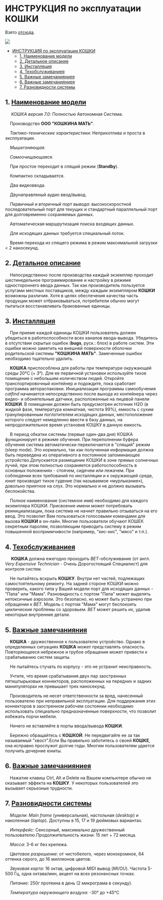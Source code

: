 # ИНСТРУКЦИЯ по эксплуатации КОШКИ

<!-- Шуточная инструкция по эксплуатации кошки -->

Взято [отсюда](https://dzen.ru/a/Yrc1p7aysDsPDQM6?ysclid=m1j1qly3m315444419).

![](https://avatars.mds.yandex.net/i?id=3583d00a0f560f29e1af2deb6f17e343a84bef6c-5395231-images-thumbs&n=13)

- [ИНСТРУКЦИЯ по эксплуатации КОШКИ](#инструкция-по-эксплуатации-кошки)
  - [1. Наименование модели](#1-наименование-модели)
  - [2. Детальное описание](#2-детальное-описание)
  - [3. Инсталляция](#3-инсталляция)
  - [4.  Техобслуживаниея](#4--техобслуживаниея)
  - [5.  Важные замечанияниея](#5--важные-замечанияниея)
  - [6.  Важные замечанияниея](#6--важные-замечанияниея)
  - [7. Разновидности системы](#7-разновидности-системы)

## 1. [Наименование модели](#)

&nbsp;&nbsp;&nbsp;&nbsp; *КОШКА версия 7.0*: Полностью Автономная Система.

&nbsp;&nbsp;&nbsp;&nbsp;Производство **ООО "КОШКИНА МАТЬ"**.

&nbsp;&nbsp;&nbsp;&nbsp;*Тактико-технические характеристики*: Неприхотлива и проста в эксплуатации.

&nbsp;&nbsp;&nbsp;&nbsp;*Мышегоняющая.*

&nbsp;&nbsp;&nbsp;&nbsp;*Самоочищающаяся.*

&nbsp;&nbsp;&nbsp;&nbsp;При простое переходит в спящий режим (**Standby**).

&nbsp;&nbsp;&nbsp;&nbsp;Компактно складывается.

&nbsp;&nbsp;&nbsp;&nbsp;Два видеоввода.

&nbsp;&nbsp;&nbsp;&nbsp;Двунаправленый аудио ввод/вывод.

&nbsp;&nbsp;&nbsp;&nbsp;*Первичный и вторичный порт вывода*: высокоскоростной последовательный порт для текущих и стандартный параллельный порт для долговременно сохраняемых данных.

&nbsp;&nbsp;&nbsp;&nbsp;Автоматическая маршрутизация поиска входящих данных.

&nbsp;&nbsp;&nbsp;&nbsp;Для исходящих данных требуется специальный лоток.

&nbsp;&nbsp;&nbsp;&nbsp;Время перехода из спящего режима в режим максимальной загрузки < 2 наносекунд.

## 2. [Детальное описание](#)

&nbsp;&nbsp;&nbsp;&nbsp;Непосредственно после производства каждый экземпляр проходит шестинедельное программирование и настройку в режиме одностороннего ввода данных. Так как производитель пользуется услугами местных поставщиков, между каждым экземпляром **КОШКИ** возможны различия. Хотя в целях обеспечения качества часть продукции может отбраковываться, потребители обычно могут пытаться восстанавливать бракованные единицы.

## 3. [Инсталляция](#)

&nbsp;&nbsp;&nbsp;&nbsp;При приеме каждой единицы КОШКИ пользователь должен убедиться в работоспособности всех каналов ввода-вывода. Убедитесь в отсутствии скрытых ошибок (**bugs**, руск.: блох) в работе систем. Эти ошибки можно заметить на внешней поверхности оболочки родительской системы **"КОШКИНА МАТЬ"**. Замеченные ошибки необходимо тщательно удалить.

&nbsp;&nbsp;&nbsp;&nbsp;**КОШКА** приспособлена для работы при температуре окружающей среды 20°C (+ 3°). Для ее первичной установки используйте тихое помещение с небольшим количеством людей. Откройте транспортировочный контейнер и подождите, пока сработает программа автораспаковки. Инициализация программы самообучения *catfind* начинается непосредственно после выхода из контейнера через видео- и обонятельные датчики, расположенные на лицевой панели **КОШКИ**. В помещении должен быть предусмотрен источник H2O (в жидкой фазе, температура комнатная, чистота 99%), емкость с сухим гранулированным поглотителем исходящих данных, местоположение которого следует немедленно ввести в базу данных, на непродолжительное время установив КОШКУ в данную емкость.

&nbsp;&nbsp;&nbsp;&nbsp;В период обкатки системы (первые один-два дня) КОШКА функционирует в режиме обучения. При переполнении буфера обучения система автоматически переключается в "спящий" режим (sleep mode). Это нормально, так как полученная информация должна быть переведена из оперативного в постоянное запоминающее устройство.Допускается размещение КОШКИ в зоне прямых солнечных лучей, при этом полностью сохраняется работоспособность в основных положениях - стоячем, сидячем или лежачем. При соблюдении всех требований по инсталляции и к окружающей среде, юнит производит тихое гудение (так называемое «мурлыкание»), довольно приятное на слух. Это нормально и не должно вызывать беспокойства.

&nbsp;&nbsp;&nbsp;&nbsp;Полное наименование (системное имя) необходимо для каждого экземпляра КОШКИ. Присвоение имени может потребовать реинициализации, пока система не начнет правильно отзываться на его ввод. Это позволит Вам пользоваться голосовыми командами для вызова **КОШКИ** в он-лайн. Многие пользователи обучают КОШЕК секретным паролям, позволяющим приводить систему в режим повышенной восприимчивости (например, "кис-кис", "мясо" и т.п.).

## 4.  [Техобслуживаниея](#)

&nbsp;&nbsp;&nbsp;&nbsp; **КОШКА** должна ежегодно проходить *ВЕТ*-обслуживание (от англ. *Very Expensive Technician* - Очень Дорогостоящий Специалист) для контроля систем.

&nbsp;&nbsp;&nbsp;&nbsp;Не пытайтесь вскрыть **КОШКУ**. Внутри нет частей, подлежащих самостоятельному ремонту. На задней стороне КОШКИ можно проверить, какого типа у Вашей модели порт для исходящих данных - "Папа" или "Мама". Разновидность с портом "Папа" может выделять нетоксичные аэрозоли. Это безопасно, но может быть устранено при обращении к *ВЕТ*. Модель с портом "Мама" могут беспокоить циклические проблемы со здоровьем. *ВЕТ* может решить их, удалив некоторые внутренние детали.

## 5.  [Важные замечанияния](#)

&nbsp;&nbsp;&nbsp;&nbsp;**КОШКА** - дружественное к пользователю устройство. Однако в определенных ситуациях **КОШКА** может представлять опасность. Повторяющееся небрежное и грубое обращение может привести к срабатыванию систем защиты.

&nbsp;&nbsp;&nbsp;&nbsp;Не пытайтесь стучать по корпусу - это не устранит неисправность.

&nbsp;&nbsp;&nbsp;&nbsp;Учтите, что время срабатывания двух пар заостренных пятиштырьковых коннекторов, расположенных на передних и задних манипуляторах не превышает трех наносекунд.

&nbsp;&nbsp;&nbsp;&nbsp;Производитель не несет ответственности за вред, нанесенный пользователю при неправильной эксплуатации. Для поддержания этих коннекторов в заостренном рабочем состоянии необходимо использовать специально предназначенные поверхности, что позволит избежать порчи мебели.

&nbsp;&nbsp;&nbsp;&nbsp;Ничего не вставляйте в порты ввода/вывода **КОШКИ**.

&nbsp;&nbsp;&nbsp;&nbsp;Бережно обращайтесь с **КОШКОЙ**. Не передвигайте ее за так называемый "хвост".Если Вы правильно заботитесь о своей **КОШКЕ**, она исправно прослужит долгие годы. Многим пользователям удается получить дочерние юниты.

## 6.  [Важные замечанияниея](#)

&nbsp;&nbsp;&nbsp;&nbsp;Нажатие клавиш Ctrl, Alt и Delete на Вашем компьютере обычно не оказывает эффекта на **КОШКУ**. У некоторых пользователей это вызывает серьезные трудности.

## 7. [Разновидности системы](#)

&nbsp;&nbsp;&nbsp;&nbsp;*Модели*: *Main frame* (универсальная), настольная (*desktop*) и наколенная (*laptop*). Доступны в 15, 17 и 19 дюймовых вариантах.

&nbsp;&nbsp;&nbsp;&nbsp;*Интерфейс*: Сенсорный, максимально дружественный пользователю.Продолжительность жизни: 15 лет + 72 месяца.

&nbsp;&nbsp;&nbsp;&nbsp;*Масса*: 3-6 кг без крепежа.

&nbsp;&nbsp;&nbsp;&nbsp;*Цветовое разрешение*: от чистобелого, через монохромное, 64 оттенка серого, до 16 миллионов цветов.

&nbsp;&nbsp;&nbsp;&nbsp;*Звуковая карта*: 16 октав, цифровой *MIDI* вывод (*MI/OU*). Частота 5-500 Гц, одна октава/мин, акцент на всех резонансных точках.

&nbsp;&nbsp;&nbsp;&nbsp;*Питание*: 250г протеина в день (2 микрограма в секунду).

&nbsp;&nbsp;&nbsp;&nbsp;*Температура окружающего воздуха*: -30° до +45°C
